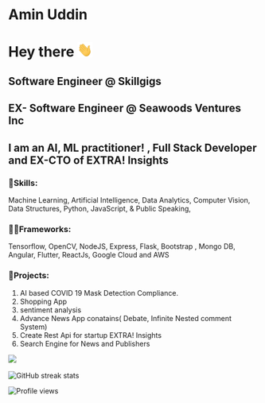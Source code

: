 # Amin Uddin


<h1> Hey there <img src="https://raw.githubusercontent.com/ABSphreak/ABSphreak/master/gifs/Hi.gif" width="30px"></h1>
<h2>Software Engineer @ Skillgigs </h2>
<h2>EX- Software Engineer @ Seawoods Ventures Inc</h2>
<h2> I am an AI,  ML practitioner! , Full Stack Developer and EX-CTO of EXTRA! Insights</h2>

### 📜Skills:
 Machine Learning, Artificial Intelligence, Data Analytics, Computer Vision,  Data Structures, Python,  JavaScript,  & Public Speaking,
 
### 👨‍💻Frameworks:
Tensorflow, OpenCV, NodeJS, Express, Flask, Bootstrap , Mongo DB,  Angular, Flutter, ReactJs, Google Cloud and AWS

### 🤖Projects:
1. AI based COVID 19 Mask Detection Compliance.      
2. Shopping  App
3. sentiment analysis
4. Advance News App conatains( Debate, Infinite Nested comment System)
5. Create Rest Api for startup EXTRA! Insights
6. Search Engine for News and Publishers


 <img src="https://github-readme-stats.vercel.app/api?username=amide-inc&show_icons=true&count_private=true&theme=dark" />

 ![GitHub streak stats](https://github-readme-streak-stats.herokuapp.com/?user=amide-inc&theme=dark) 


![Profile views](https://gpvc.arturio.dev/amide-inc) 
 


